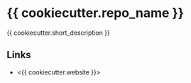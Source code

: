 # {{ cookiecutter.repo_name }}

{{ cookiecutter.short_description }}

## Links

- <{{ cookiecutter.website }}>
